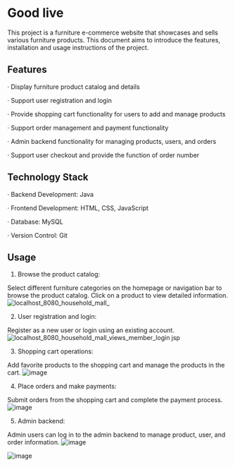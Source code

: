 # Good live

This project is a furniture e-commerce website that showcases and sells various furniture products. This document aims to introduce the features, installation and usage instructions of the project.

## Features
· Display furniture product catalog and details

· Support user registration and login

· Provide shopping cart functionality for users to add and manage products

· Support order management and payment functionality

· Admin backend functionality for managing products, users, and orders

· Support user checkout and provide the function of order number

## Technology Stack
· Backend Development: Java

· Frontend Development: HTML, CSS, JavaScript

· Database: MySQL

· Version Control: Git

## Usage
1. Browse the product catalog:

Select different furniture categories on the homepage or navigation bar to browse the product catalog. Click on a product to view detailed information.
![localhost_8080_household_mall_](https://github.com/Yilan1116/yilan.github/assets/119823936/d3e18592-890f-458a-9e8b-83441e306960)


2. User registration and login:

Register as a new user or login using an existing account.
![localhost_8080_household_mall_views_member_login jsp](https://github.com/Yilan1116/yilan.github/assets/119823936/a1417528-5214-42a8-a7b2-c5d6d26c4e86)


3. Shopping cart operations:

Add favorite products to the shopping cart and manage the products in the cart.
![image](https://github.com/Yilan1116/yilan.github/assets/119823936/df2d46de-b125-47f6-bdf0-87d91ecdcdd7)

4. Place orders and make payments:

Submit orders from the shopping cart and complete the payment process.
![image](https://github.com/Yilan1116/yilan.github/assets/119823936/f8512926-dfaf-4a8b-b511-afc67811f572)

5. Admin backend:

Admin users can log in to the admin backend to manage product, user, and order information.
![image](https://github.com/Yilan1116/yilan.github/assets/119823936/e37ce9e3-c5b1-49ed-b691-f1f875fbaeaa)


![image](https://github.com/Yilan1116/yilan.github/assets/119823936/15c6d56a-37e2-4a4d-8279-79f8fb351f96)


